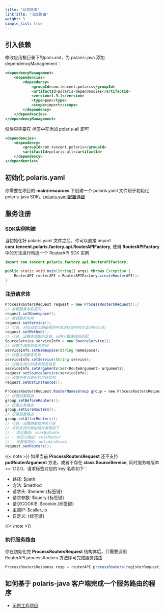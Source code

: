 ```yaml
---
title: "动态路由"
linkTitle: "动态路由"
weight: 3
simple_list: true
---
```


## 引入依赖

修改应用根目录下的pom.xml，为 polaris-java 添加 dependencyManagement：

```xml
<dependencyManagement>
    <dependencies>
        <dependency>
            <groupId>com.tencent.polaris</groupId>
            <artifactId>polaris-dependencies</artifactId>
            <version>1.9.1</version>
            <type>pom</type>
            <scope>import</scope>
        </dependency>
    </dependencies>
</dependencyManagement>
```

然后只需要在 **<dependencies></dependencies>** 标签中在添加 polaris-all 即可

```xml
<dependencies>
    <dependency>
        <groupId>com.tencent.polaris</groupId>
        <artifactId>polaris-all</artifactId>
    </dependency>
</dependencies>
```


## 初始化 polaris.yaml

你需要在项目的 **main/resources** 下创建一个 polaris.yaml 文件用于初始化 polaris-java SDK。[polaris.yaml配置详细](https://github.com/polarismesh/polaris-java/blob/main/polaris-common/polaris-config-default/src/main/resources/conf/default-config.yml)



## 服务注册

### SDK实例构建

当初始化好 polaris.yaml 文件之后，你可以直接 import **com.tencent.polaris.factory.api.RouterAPIFactory**, 使用 **RouterAPIFactory** 中的方法进行构造一个 RouterAPI SDK 实例

```java
import com.tencent.polaris.factory.api.RouterAPIFactory;

public static void main(String[] args) throws Exception {
    RouterAPI routerAPI = RouterAPIFactory.createRouterAPI();
}
```

### 注册请求体

```java
ProcessRoutersRequest request = new ProcessRoutersRequest();/
// 被调服务命名空间
request.setNamespace();
// 被调服务名称
request.setService();
// 可选，对应自定义路由规则中请求标签中的方法(Method)
request.setMethod();
// 可选，设置主调服务信息，只用于路由规则匹配
SourceService serviceInfo = new SourceService();
// 设置主调服务命名空间
serviceInfo.setNamespace(String namespace);
// 设置主调服务名称
serviceInfo.setService(String service);
// 设置主调方的请求标签信息
serviceInfo.setArguments(Set<RouteArgument> arguments);
request.setSourceService(serviceInfo);
// 设置待参与路由的目标实例
request.setDstInstances();

ProcessRoutersRequest.RouterNamesGroup group = new ProcessRoutersRequest.RouterNamesGroup();
// 设置前置路由
group.setBeforeRouters();
// 设置业务路由
group.setCoreRouters();
// 设置后置路由
group.setAfterRouters();
// 可选，设置路由插件执行链
// 当前支持的路由插件类型如下
// - 就近路由: nearByRoute
// - 自定义路由: ruleRouter
// - 元数据路由: metadataRoute
request.setRouters();
```

{{< note >}}
如果当前 **ProcessRoutersRequest** 还不支持 **putRouterArgument** 方法，或者不存在 **class SourceService**, 同时服务端版本 >= 1.12.0，请求标签对应的 key 名称如下：

- 路径: $path
- 方法: $method
- 请求头: $header.{标签键}
- 请求参数: $query.{标签键}
- 请求COOKIE: $cookie.{标签键}
- 主调IP: $caller_ip
- 自定义: {标签键}

{{< /note >}}


### 执行服务路由

你在初始化完 **ProcessRoutersRequest** 结构体后，只需要调用 RouterAPI.processRouters 方法即可完成服务路由

```java
ProcessRoutersResponse resp = routerAPI.processRouters(registerRequest)
```

## 如何基于 polaris-java 客户端完成一个服务路由的程序

- [示例工程项目](https://github.com/polarismesh/polaris-java/tree/main/polaris-examples/router-example)

